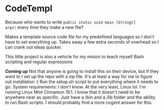 # CodeTempl
Because who wants to write <code>public static void main (String[] args)</code> every time they make a new file?

Makes a template source code file for my predefined languages so I don't have to set everything up. Takes away a few extra seconds of overhead so I can crank out ideas quicker.

This little project is also a vehicle for my mision to teach myself Bash scripting and regular expressions

***Coming up***
Not that anyone is going to install this on their device, but if they <i>want</i> to I set up the repo with a zip file. It's at least a way for me to figure out installation :) Run the setup.sh script to put everything where it needs to go.
System requirements: I don't know. At the very least, Linux lol. I'm running Linux Mint Cinnamon 19.1. I know that it doesn't need to be anywhere near as specific. Just have a /bin and a /lib folder and the ability to run Bash scripts. I should probably find a more cogent answer for this.
